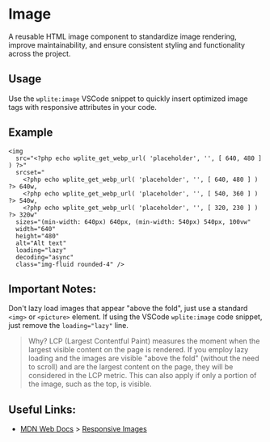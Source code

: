 # Image

A reusable HTML image component to standardize image rendering, improve maintainability, and ensure consistent styling and functionality across the project.

## Usage

Use the `wplite:image` VSCode snippet to quickly insert optimized image tags with responsive attributes in your code.

## Example

```phtml
<img
  src="<?php echo wplite_get_webp_url( 'placeholder', '', [ 640, 480 ] ) ?>"
  srcset="
    <?php echo wplite_get_webp_url( 'placeholder', '', [ 640, 480 ] ) ?> 640w,
    <?php echo wplite_get_webp_url( 'placeholder', '', [ 540, 360 ] ) ?> 540w,
    <?php echo wplite_get_webp_url( 'placeholder', '', [ 320, 230 ] ) ?> 320w"
  sizes="(min-width: 640px) 640px, (min-width: 540px) 540px, 100vw"
  width="640"
  height="480"
  alt="Alt text"
  loading="lazy"
  decoding="async"
  class="img-fluid rounded-4" />
```

## Important Notes:

Don't lazy load images that appear "above the fold", just use a standard `<img>` or `<picture>` element. If using the VSCode `wplite:image` code snippet, just remove the `loading="lazy"` line.

> Why? LCP (Largest Contentful Paint) measures the moment when the largest visible content on the page is rendered. If you employ lazy loading and the images are visible "above the fold" (without the need to scroll) and are the largest content on the page, they will be considered in the LCP metric. This can also apply if only a portion of the image, such as the top, is visible.

## Useful Links:

- [MDN Web Docs](https://developer.mozilla.org/en-US/) > [Responsive Images](https://developer.mozilla.org/en-US/docs/Learn/HTML/Multimedia_and_embedding/Responsive_images)
